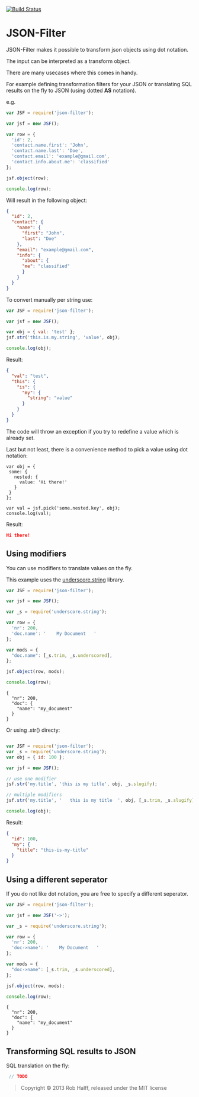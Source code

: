 [![Build Status](https://travis-ci.org/rhalff/json-filter.png)](https://travis-ci.org/rhalff/json-filter)

JSON-Filter
========

JSON-Filter makes it possible to transform json objects using dot notation.

The input can be interpreted as a transform object.

There are many usecases where this comes in handy.

For example defining transformation filters for your JSON or
translating SQL results on the fly to JSON (using dotted __AS__ notation).


e.g.

```javascript
var JSF = require('json-filter');

var jsf = new JSF();

var row = {
  'id': 2,
  'contact.name.first': 'John',
  'contact.name.last': 'Doe',
  'contact.email': 'example@gmail.com',
  'contact.info.about.me': 'classified'
};

jsf.object(row);

console.log(row);
```

Will result in the following object:

```json
{
  "id": 2,
  "contact": {
    "name": {
      "first": "John",
      "last": "Doe"
    },
    "email": "example@gmail.com",
    "info": {
      "about": {
      "me": "classified"
      }
    }
  }
}
```

To convert manually per string use:
```javascript
var JSF = require('json-filter');

var jsf = new JSF();

var obj = { val: 'test' };
jsf.str('this.is.my.string', 'value', obj);

console.log(obj);
```
Result:
```json
{
  "val": "test",
  "this": {
    "is": {
      "my": {
        "string": "value"
      }
    }
  }
}
```

The code will throw an exception if you try to redefine a value which is already set. 

Last but not least, there is a convenience method to pick a value using dot notation:
```
var obj = {
 some: {
   nested: {
     value: 'Hi there!'
   }
 }
};

var val = jsf.pick('some.nested.key', obj);
console.log(val);
```
Result:
```json
Hi there!
```

## Using modifiers

You can use modifiers to translate values on the fly.

This example uses the [underscore.string](https://github.com/epeli/underscore.string) library.



```javascript
var JSF = require('json-filter');

var jsf = new JSF();

var _s = require('underscore.string');

var row = {
  'nr': 200,
  'doc.name': '    My Document   ' 
};

var mods = {
  "doc.name": [_s.trim, _s.underscored],
};

jsf.object(row, mods);

console.log(row);
```

```
{
  "nr": 200,
  "doc": {
    "name": "my_document"
  }
}
```

Or using .str() directy:

```javascript

var JSF = require('json-filter');
var _s = require('underscore.string');
var obj = { id: 100 };

var jsf = new JSF();

// use one modifier
jsf.str('my.title', 'this is my title', obj, _s.slugify);

// multiple modifiers
jsf.str('my.title', '   this is my title  ', obj, [_s.trim, _s.slugify]);

console.log(obj);
```
Result:
```json
{
  "id": 100,
  "my": {
    "title": "this-is-my-title"
  }
}
```

## Using a different seperator 

If you do not like dot notation, you are free to specify a different seperator.

```javascript
var JSF = require('json-filter');

var jsf = new JSF('->');

var _s = require('underscore.string');

var row = {
  'nr': 200,
  'doc->name': '    My Document   ' 
};

var mods = {
  "doc->name": [_s.trim, _s.underscored],
};

jsf.object(row, mods);

console.log(row);
```

```
{
  "nr": 200,
  "doc": {
    "name": "my_document"
  }
}
```

## Transforming SQL results to JSON

SQL translation on the fly:

```javascript
 // TODO

```


> Copyright © 2013 Rob Halff, released under the MIT license
